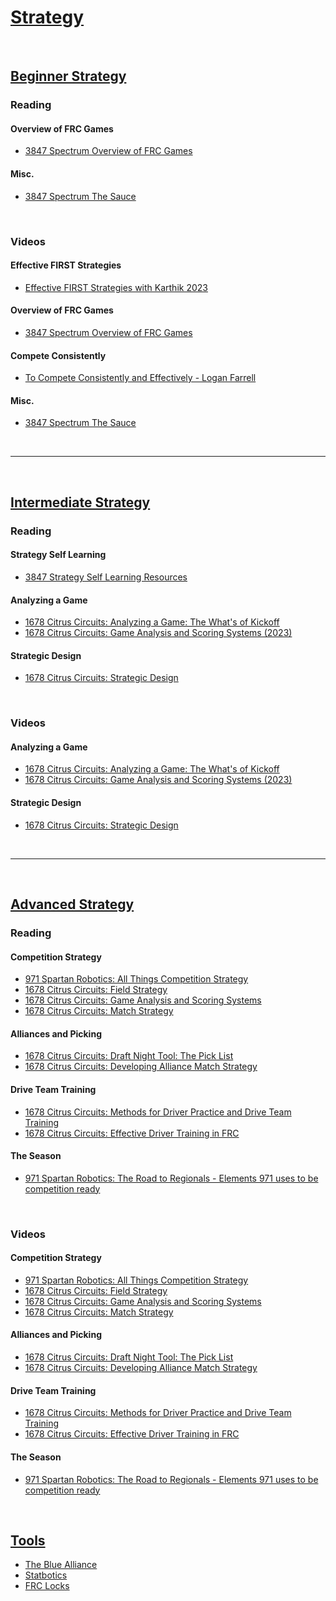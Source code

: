 # [Strategy]()

<br>

## [Beginner Strategy](./beginnerStrategy.md) <br>

### Reading <br>

#### Overview of FRC Games <br>
- [3847 Spectrum Overview of FRC Games](https://docs.google.com/presentation/d/e/2PACX-1vQgnQDo5wF8g1wZtlIzFYa3bvkPVU2jD60h9_UDFZTh3leDYgjO3k7AUpnHIFnpYRYEgP_eX_JNe8ew/pub?start=false&loop=false&delayms=3000&slide=id.p)

#### Misc. <br>
- [3847 Spectrum The Sauce](https://docs.google.com/presentation/d/1ds0-b_hzbc6l7c-GeNb7hqMawF7ZjPcb2eSuLVgDkA0/edit?usp=sharing)

<br>

### Videos <br>

#### Effective FIRST Strategies <br>
- [Effective FIRST Strategies with Karthik 2023](https://youtu.be/Y9B0Khob0Xk?si=_WmsMo3IoNrm2vtx)

#### Overview of FRC Games <br>
- [3847 Spectrum Overview of FRC Games](https://www.youtube.com/watch?v=vXg0Ar4g2EE)

#### Compete Consistently <br>
- [To Compete Consistently and Effectively - Logan Farrell](https://youtu.be/v5bzyUSzI2g?si=kkwklpgSYJXVKiJe)

#### Misc. <br>
- [3847 Spectrum The Sauce](https://youtu.be/OIWYjbQcudo?si=NwTN9QAURfghIrNW)

<br>

***

<br>

## [Intermediate Strategy](./intermediateStrategy.md) <br>

### Reading <br>

#### Strategy Self Learning <br>
- [3847 Strategy Self Learning Resources](https://docs.google.com/presentation/d/e/2PACX-1vSy-8s-4XXQzaCPwl0z96Vf6cmYHZW4wV-1cg-45YATyMupomRWASyu-JF91rE5oS8j0yKG82LyJ7BY/pub?start=false&loop=false&delayms=3000&slide=id.p)

#### Analyzing a Game <br>
- [1678 Citrus Circuits: Analyzing a Game: The What's of Kickoff](https://www.citruscircuits.org/uploads/6/9/3/4/6934550/analyzing_a_game.pdf)
- [1678 Citrus Circuits: Game Analysis and Scoring Systems (2023)](https://www.citruscircuits.org/uploads/6/9/3/4/6934550/game_analysis_2023.pptx)

#### Strategic Design <br>
- [1678 Citrus Circuits: Strategic Design](https://www.citruscircuits.org/uploads/6/9/3/4/6934550/strategic_design_2022.pdf)

<br>

### Videos <br>

#### Analyzing a Game <br>
- [1678 Citrus Circuits: Analyzing a Game: The What's of Kickoff](https://www.youtube.com/watch?v=T8jixiVZDhQ)
- [1678 Citrus Circuits: Game Analysis and Scoring Systems (2023)](https://youtu.be/EEF-r9oF0JY?si=yJOxVAxTXtku3ZOn)

#### Strategic Design <br>
- [1678 Citrus Circuits: Strategic Design](https://youtu.be/j-wOaF65cTU?si=pFEyX9pKhA1FJBdH)

<br>

***

<br>

## [Advanced Strategy](./advancedStrategy.md) <br>

### Reading <br>

#### Competition Strategy <br>
- [971 Spartan Robotics: All Things Competition Strategy](https://docs.google.com/presentation/d/1h_4HaMfQ_7fuALeHwRHzb929M0ikSRarVLEpGqkRE3U/edit#slide=id.g118adf9f0f0_0_92)
- [1678 Citrus Circuits: Field Strategy](https://www.citruscircuits.org/uploads/6/9/3/4/6934550/field_strategy.pdf)
- [1678 Citrus Circuits: Game Analysis and Scoring Systems](https://www.citruscircuits.org/uploads/6/9/3/4/6934550/game_analysis_2022.pdf)
- [1678 Citrus Circuits: Match Strategy](https://www.citruscircuits.org/uploads/6/9/3/4/6934550/developing_alliance_match_strategy_2023.pptx)

#### Alliances and Picking <br>
- [1678 Citrus Circuits: Draft Night Tool: The Pick List](https://www.citruscircuits.org/uploads/6/9/3/4/6934550/draft_night_tool__the_picklist-2022.pdf)
- [1678 Citrus Circuits: Developing Alliance Match Strategy](https://www.citruscircuits.org/uploads/6/9/3/4/6934550/developing_alliance_match_strategy_2022_.pdf)

#### Drive Team Training <br>
- [1678 Citrus Circuits: Methods for Driver Practice and Drive Team Training](https://www.citruscircuits.org/uploads/6/9/3/4/6934550/draft_methods_for_driver_practice.pdf)
- [1678 Citrus Circuits: Effective Driver Training in FRC](https://www.citruscircuits.org/uploads/6/9/3/4/6934550/effective_driving.pptx)

#### The Season <br>
- [971 Spartan Robotics: The Road to Regionals - Elements 971 uses to be competition ready](https://docs.google.com/presentation/d/1UVfp36n63UtEpxWNKG3ixD8cxhz5tGB800SvCSev3vY/edit#slide=id.p)

<br>

### Videos <br>

#### Competition Strategy <br>
- [971 Spartan Robotics: All Things Competition Strategy](https://www.youtube.com/watch?v=FG2VuWlTubg)
- [1678 Citrus Circuits: Field Strategy](https://www.youtube.com/watch?v=l44rENzzjag)
- [1678 Citrus Circuits: Game Analysis and Scoring Systems](https://www.youtube.com/watch?v=4sB_wzGxue0)
- [1678 Citrus Circuits: Match Strategy](https://youtu.be/51A5MIflmz8?si=m51pgOey-RDwfaPf)

#### Alliances and Picking
- [1678 Citrus Circuits: Draft Night Tool: The Pick List](https://www.youtube.com/watch?v=R0hJnk5wxBw)
- [1678 Citrus Circuits: Developing Alliance Match Strategy](https://www.youtube.com/watch?v=Pznkoozb7H0)

#### Drive Team Training <br>
- [1678 Citrus Circuits: Methods for Driver Practice and Drive Team Training](https://www.youtube.com/watch?v=GkQVJ10B97w)
- [1678 Citrus Circuits: Effective Driver Training in FRC](https://youtu.be/EeAovf8hZEs?si=zOtx3mT6J5ERFp2F)

#### The Season <br>
- [971 Spartan Robotics: The Road to Regionals - Elements 971 uses to be competition ready](https://www.youtube.com/watch?v=Rb2zFXUJF3k)

<br>



## [Tools](./tools.md) <br>

- [The Blue Alliance](https://www.thebluealliance.com/)
- [Statbotics](https://www.statbotics.io/)
- [FRC Locks](https://frclocks.com)
